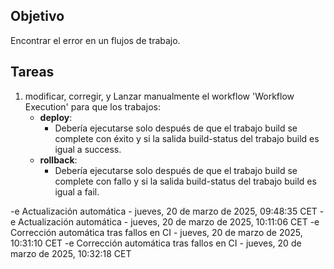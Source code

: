## Objetivo

Encontrar el error en un flujos de trabajo.

## Tareas

1. modificar, corregir, y Lanzar manualmente el workflow 'Workflow Execution' para que los trabajos:
     - **deploy**:       
       - Debería ejecutarse solo después de que el trabajo build se complete con éxito y si la salida build-status del trabajo build es igual a success.
     - **rollback**:       
       - Debería ejecutarse solo después de que el trabajo build se complete con fallo y si la salida build-status del trabajo build es igual a fail.
         

-e 
Actualización automática - jueves, 20 de marzo de 2025, 09:48:35 CET
-e 
Actualización automática - jueves, 20 de marzo de 2025, 10:11:06 CET
-e 
Corrección automática tras fallos en CI - jueves, 20 de marzo de 2025, 10:31:10 CET
-e 
Corrección automática tras fallos en CI - jueves, 20 de marzo de 2025, 10:32:18 CET
